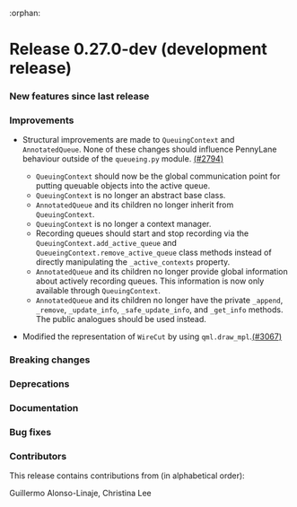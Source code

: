 :orphan:

# Release 0.27.0-dev (development release)

<h3>New features since last release</h3>

<h3>Improvements</h3>

* Structural improvements are made to `QueuingContext` and `AnnotatedQueue`. None of these changes should 
  influence PennyLane behaviour outside of the `queueing.py` module.
  [(#2794)](https://github.com/PennyLaneAI/pennylane/pull/2794)

   - `QueuingContext` should now be the global communication point for putting queuable objects into the active queue.
   - `QueuingContext` is no longer an abstract base class.
   - `AnnotatedQueue` and its children no longer inherit from `QueuingContext`.
   - `QueuingContext` is no longer a context manager.
   -  Recording queues should start and stop recording via the `QueuingContext.add_active_queue` and 
     `QueueingContext.remove_active_queue` class methods instead of directly manipulating the `_active_contexts` property.
   - `AnnotatedQueue` and its children no longer provide global information about actively recording queues. This information
      is now only available through `QueuingContext`.
   - `AnnotatedQueue` and its children no longer have the private `_append`, `_remove`, `_update_info`, `_safe_update_info`,
      and `_get_info` methods. The public analogues should be used instead.
   
* Modified the representation of `WireCut` by using `qml.draw_mpl`.[(#3067)](https://github.com/PennyLaneAI/pennylane/pull/3067)

<h3>Breaking changes</h3>

<h3>Deprecations</h3>

<h3>Documentation</h3>

<h3>Bug fixes</h3>

<h3>Contributors</h3>

This release contains contributions from (in alphabetical order):

Guillermo Alonso-Linaje, Christina Lee
